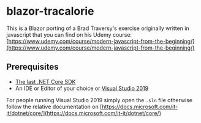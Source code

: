 # blazor-tracalorie

This is a Blazor porting of a Brad Traversy's exercise originally written in javascript that you can find on his Udemy course: [https://www.udemy.com/course/modern-javascript-from-the-beginning/](https://www.udemy.com/course/modern-javascript-from-the-beginning/)

## Prerequisites

* [The last .NET Core SDK](https://dotnet.microsoft.com/download/)
* An IDE or Editor of your choice or [Visual Studio 2019](https://visualstudio.microsoft.com/it/vs/)

For people running Visual Studio 2019  simply open the `.sln` file otherwise follow the relative documentation on [https://docs.microsoft.com/it-it/dotnet/core/](https://docs.microsoft.com/it-it/dotnet/core/)